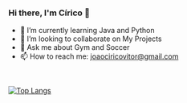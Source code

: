 ### Hi there, I'm Círico 👋

- 🌱 I’m currently learning Java and Python
- 👯 I’m looking to collaborate on My Projects
- 💬 Ask me about Gym and Soccer
- 📫 How to reach me: joaociricovitor@gmail.com
<br>

[![Top Langs](https://github-readme-stats.vercel.app/api/top-langs/?username=jvictormartins&layout=compact)](https://github.com/jvictormartins/github-readme-stats)
